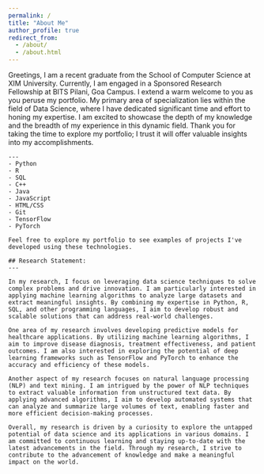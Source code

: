 ```yaml
---
permalink: /
title: "About Me"
author_profile: true
redirect_from: 
  - /about/
  - /about.html
---
```

Greetings, I am a recent graduate from the School of Computer Science at XIM University. Currently, I am engaged in a Sponsored Research Fellowship at BITS Pilani, Goa Campus. I extend a warm welcome to you as you peruse my portfolio. My primary area of specialization lies within the field of Data Science, where I have dedicated significant time and effort to honing my expertise. I am excited to showcase the depth of my knowledge and the breadth of my experience in this dynamic field. Thank you for taking the time to explore my portfolio; I trust it will offer valuable insights into my accomplishments.

``` Technologies I have worked with:
---
- Python
- R
- SQL
- C++
- Java
- JavaScript
- HTML/CSS
- Git
- TensorFlow
- PyTorch

Feel free to explore my portfolio to see examples of projects I've developed using these technologies. 

## Research Statement:
---

In my research, I focus on leveraging data science techniques to solve complex problems and drive innovation. I am particularly interested in applying machine learning algorithms to analyze large datasets and extract meaningful insights. By combining my expertise in Python, R, SQL, and other programming languages, I aim to develop robust and scalable solutions that can address real-world challenges.

One area of my research involves developing predictive models for healthcare applications. By utilizing machine learning algorithms, I aim to improve disease diagnosis, treatment effectiveness, and patient outcomes. I am also interested in exploring the potential of deep learning frameworks such as TensorFlow and PyTorch to enhance the accuracy and efficiency of these models.

Another aspect of my research focuses on natural language processing (NLP) and text mining. I am intrigued by the power of NLP techniques to extract valuable information from unstructured text data. By applying advanced algorithms, I aim to develop automated systems that can analyze and summarize large volumes of text, enabling faster and more efficient decision-making processes.

Overall, my research is driven by a curiosity to explore the untapped potential of data science and its applications in various domains. I am committed to continuous learning and staying up-to-date with the latest advancements in the field. Through my research, I strive to contribute to the advancement of knowledge and make a meaningful impact on the world.

